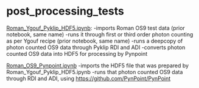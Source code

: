 # post_processing_tests

[Roman_Ygouf_Pyklip_HDF5.ipynb](Roman_Ygouf_Pyklip_HDF5.ipynb):
-imports Roman OS9 test data (prior notebook, same name)
-runs it through first or third order photon counting as per Ygouf recipe (prior notebook, same name)
-runs a deepcopy of photon counted OS9 data through Pyklip RDI and ADI
-converts photon counted OS9 data into HDF5 for processing by Pynpoint

[Roman_OS9_Pynpoint.ipynb](Roman_OS9_Pynpoint.ipynb)
-imports the HDF5 file that was prepared by Roman_Ygouf_Pyklip_HDF5.ipynb
-runs that photon counted OS9 data through RDI and ADI, using https://github.com/PynPoint/PynPoint
